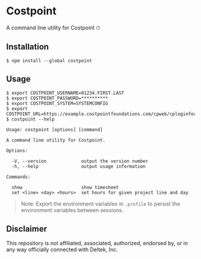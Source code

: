 # Costpoint

A command line utility for Costpoint ⏱

## Installation

```shellsession
$ npm install --global costpoint
```

## Usage

```shellsession
$ export COSTPOINT_USERNAME=01234.FIRST.LAST
$ export COSTPOINT_PASSWORD=**********
$ export COSTPOINT_SYSTEM=SYSTEMCONFIG
$ export COSTPOINT_URL=https://example.costpointfoundations.com/cpweb/cploginform.htm
$ costpoint --help

Usage: costpoint [options] [command]

A command line utility for Costpoint.

Options:

  -V, --version             output the version number
  -h, --help                output usage information

Commands:

  show                      show timesheet
  set <line> <day> <hours>  set hours for given project line and day
```

> Note: Export the environment variables in `.profile` to persist the environment variables between sessions.

## Disclaimer

This repository is not affiliated, associated, authorized, endorsed by, or in any way officially connected with Deltek, Inc.
